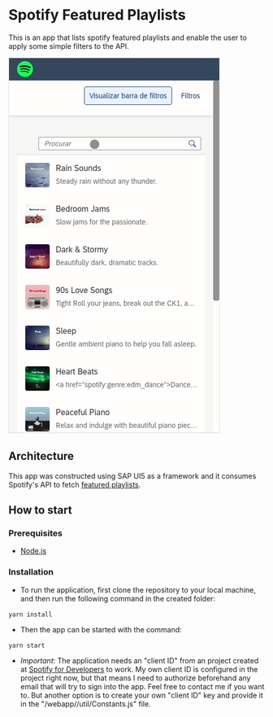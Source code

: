 # Spotify Featured Playlists

This is an app that lists spotify featured playlists and enable the user to apply some simple filters to the API.

![preview](./assets/preview.gif)

## Architecture

This app was constructed using SAP UI5 as a framework and it consumes Spotify's API to fetch [featured playlists](https://developer.spotify.com/documentation/web-api/reference/#/operations/get-featured-playlists).

## How to start

### Prerequisites

- [Node.js](https://nodejs.org/en/)

### Installation

- To run the application, first clone the repository to your local machine, and then run the following command in the created folder:

```
yarn install
```

- Then the app can be started with the command:

```
yarn start
```

- _Important_: The application needs an "client ID" from an project created at [Spotify for Developers](https://developer.spotify.com/) to work. My own client ID is configured in the project right now, but that means I need to authorize beforehand any email that will try to sign into the app. Feel free to contact me if you want to. But another option is to create your own "client ID" key and provide it in the "/webapp//util/Constants.js" file.

